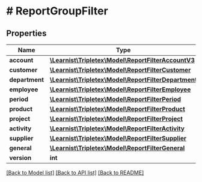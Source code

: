 # # ReportGroupFilter

## Properties

Name | Type | Description | Notes
------------ | ------------- | ------------- | -------------
**account** | [**\Learnist\Tripletex\Model\ReportFilterAccountV3**](ReportFilterAccountV3.md) |  | [optional]
**customer** | [**\Learnist\Tripletex\Model\ReportFilterCustomer**](ReportFilterCustomer.md) |  | [optional]
**department** | [**\Learnist\Tripletex\Model\ReportFilterDepartment**](ReportFilterDepartment.md) |  | [optional]
**employee** | [**\Learnist\Tripletex\Model\ReportFilterEmployee**](ReportFilterEmployee.md) |  | [optional]
**period** | [**\Learnist\Tripletex\Model\ReportFilterPeriod**](ReportFilterPeriod.md) |  | [optional]
**product** | [**\Learnist\Tripletex\Model\ReportFilterProduct**](ReportFilterProduct.md) |  | [optional]
**project** | [**\Learnist\Tripletex\Model\ReportFilterProject**](ReportFilterProject.md) |  | [optional]
**activity** | [**\Learnist\Tripletex\Model\ReportFilterActivity**](ReportFilterActivity.md) |  | [optional]
**supplier** | [**\Learnist\Tripletex\Model\ReportFilterSupplier**](ReportFilterSupplier.md) |  | [optional]
**general** | [**\Learnist\Tripletex\Model\ReportFilterGeneral**](ReportFilterGeneral.md) |  | [optional]
**version** | **int** |  | [optional]

[[Back to Model list]](../../README.md#models) [[Back to API list]](../../README.md#endpoints) [[Back to README]](../../README.md)
